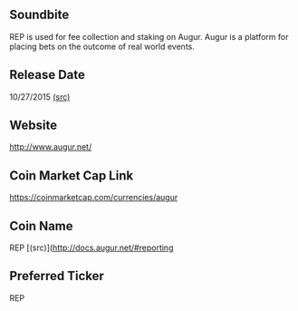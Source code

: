 ## Soundbite

REP is used for fee collection and staking on Augur. Augur is a platform for placing bets on the outcome of real world events.

## Release Date

10/27/2015 [(src)](https://coinmarketcap.com/currencies/augur)

## Website

http://www.augur.net/

## Coin Market Cap Link

https://coinmarketcap.com/currencies/augur

## Coin Name

REP [(src)](http://docs.augur.net/#reporting

## Preferred Ticker

REP

